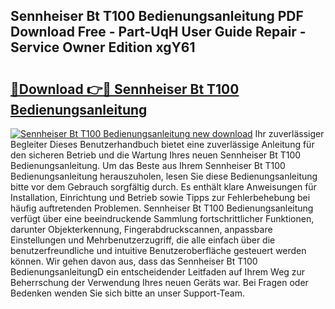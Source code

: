 ## Sennheiser Bt T100 Bedienungsanleitung PDF Download Free - Part-UqH User Guide Repair - Service Owner Edition xgY61

# <h2><a href="http://df2rj5.blite.top/?on=Sennheiser+Bt+T100+Bedienungsanleitung">🔗Download 👉🔴 Sennheiser Bt T100 Bedienungsanleitung</a></h2>

[![Sennheiser Bt T100 Bedienungsanleitung new download](https://i.imgur.com/lujVjoI.png)](http://df2rj5.blite.top/?on=Sennheiser+Bt+T100+Bedienungsanleitung)
Ihr zuverlässiger Begleiter Dieses Benutzerhandbuch bietet eine zuverlässige Anleitung für den sicheren Betrieb und die Wartung Ihres neuen Sennheiser Bt T100 Bedienungsanleitung. Um das Beste aus Ihrem Sennheiser Bt T100 Bedienungsanleitung herauszuholen, lesen Sie diese Bedienungsanleitung bitte vor dem Gebrauch sorgfältig durch. Es enthält klare Anweisungen für Installation, Einrichtung und Betrieb sowie Tipps zur Fehlerbehebung bei häufig auftretenden Problemen. Sennheiser Bt T100 Bedienungsanleitung verfügt über eine beeindruckende Sammlung fortschrittlicher Funktionen, darunter Objekterkennung, Fingerabdruckscannen, anpassbare Einstellungen und Mehrbenutzerzugriff, die alle einfach über die benutzerfreundliche und intuitive Benutzeroberfläche gesteuert werden können. Wir gehen davon aus, dass das Sennheiser Bt T100 BedienungsanleitungD ein entscheidender Leitfaden auf Ihrem Weg zur Beherrschung der Verwendung Ihres neuen Geräts war. Bei Fragen oder Bedenken wenden Sie sich bitte an unser Support-Team.
